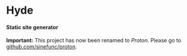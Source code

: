 # Hyde
#### Static site generator

**Important:**
This project has now been renamed to *Proton.* Please go to 
[github.com/sinefunc/proton](https://github.com/sinefunc/proton).
